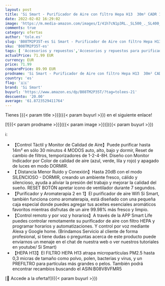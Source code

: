 ```yaml
---
layout: post
title: 'Si Smart - Purificador de Aire con filtro Hepa H13  30m² CADR 125m³/h. WIFI compatible APP Smart Life  Alexa & Google Home. Elimina Alérgenos  Humo y agentes biológicos. Y Aromaterapia.'
date: 2022-02-02 16:29:02
image: 'https://m.media-amazon.com/images/I/41h7cN1p3RL._SL500_._SL400_.jpg'
comments: true
category: ofertas
author: 'tole.es'
slug: 'B08TM2P35T-es Si Smart - Purificador de Aire con filtro Hepa H13 30m²...'
sku: 'B08TM2P35T-es'
tags: [ 'Accesorios y repuestos','Accesorios y repuestos para purificadores de aire','Climatización y calefacción','Hogar y cocina','alexa','google','home','si smart', ]
actualPrice: 71.99 EUR
currency: EUR
price: 71.99
comparePrice: 89.99 EUR
prodname: 'Si Smart - Purificador de Aire con filtro Hepa H13  30m² CADR 125m³/h. WIFI compatible APP Smart Life  Alexa & Google Home. Elimina Alérgenos  Humo y agentes biológicos. Y Aromaterapia.'
country: 'es'
flag: '🇪🇸'
brand: 'Si Smart'
buyurl: 'https://www.amazon.es/dp/B08TM2P35T/?tag=tolees-21'
descuento: '20.00'
average: '61.8723529411764'
---
```


Tienes [{{< param title >}}]({{< param buyurl >}}) en el siguiente enlace!

[![{{< param prodname >}}]({{< param image >}})]({{< param buyurl >}})

ℹ️:

- 【Control Táctil y Monitor de Calidad de Aire】Puede purificar hasta 14m² en sólo 30 minutos 4 MODOS auto, alto, bajo y dormir, Reset de cambio de filtros, temporizadores de 1-2-4-8H. Diseño con Monitor Indicador por Color de calidad de aire (azul, verde, lila y rojo) y apagado de luces en modo DORMIR.
- 【 Distancia Menor Ruido y Conexión】Hasta 20dB con el modo SILENCIOSO - DORMIR, creando un ambiente fresco, cálido y silencioso, ayuda a aliviar la presión del trabajo y mejorar la calidad del sueño. RESET BOTÓN apretar icono de ventilador durante 7 segundos.
- 【Purificador y Aromaterapia 2 en 1】El purificador de aire Wifi Si Smart, también funciona como aromaterapia, está diseñado con una pequeña caja especial donde puedes agregar tus aceites esenciales aromáticos favoritos mientras disfrutas de un aire 99.98% más fresco y limpio.
- 【Control remoto y por voz y horarios】A través de la APP Smart Life puedes controlar remotamente su purificador de aire con filtro HEPA y programar horarios y automatizaciones. Y control por voz mediante Alexa y Google home. (Brindamos Servicio al cliente de forma profesional, si tiene dudas o preguntas acerca de este producto puede enviarnos un menaje en el chat de nuestra web o ver nuestros tutoriales en youtube/ Si Smart)
- 【HEPA H13】El FILTRO HEPA H13 atrapa micropartículas PM2.5 hasta 0,3 micras de tamaño como polvo, polen, bacterias y virus, y un PREFILTRO para partículas más grandes o pelos. También podrá encontrar recambios buscando el ASIN:B08V8VFMR5

[🛒 Accede a la oferta!!]({{< param buyurl >}})
